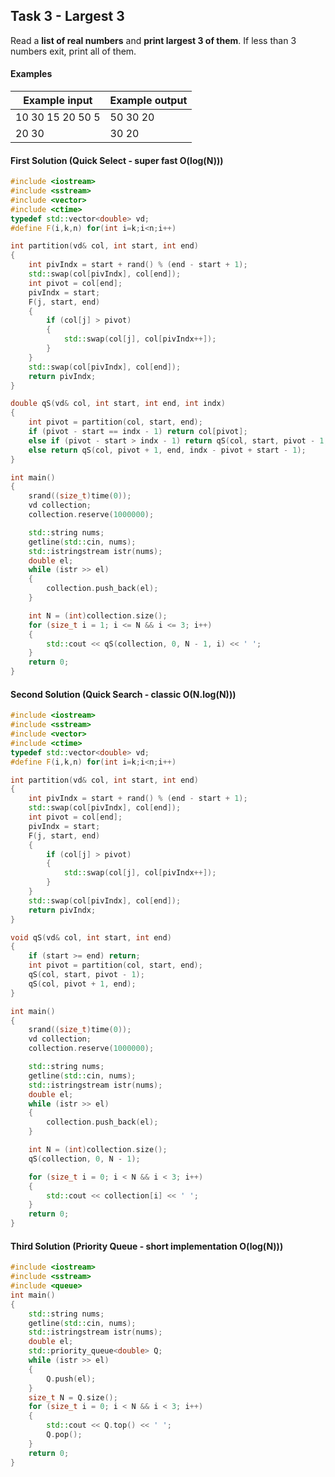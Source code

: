 ## Task 3 - Largest 3

Read a **list of real numbers** and **print largest 3 of them**. If less than 3 numbers exit, print all of them.
#### Examples

Example input|Example output
-|-
10 30 15 20 50 5|50 30 20
20 30|	30 20

#### First Solution (Quick Select - super fast O(log(N)))
```cpp
#include <iostream>
#include <sstream>
#include <vector>
#include <ctime>
typedef std::vector<double> vd;
#define F(i,k,n) for(int i=k;i<n;i++)

int partition(vd& col, int start, int end)
{
	int pivIndx = start + rand() % (end - start + 1);
	std::swap(col[pivIndx], col[end]);
	int pivot = col[end];
	pivIndx = start;
	F(j, start, end)
	{
		if (col[j] > pivot)
		{
			std::swap(col[j], col[pivIndx++]);
		}
	}
	std::swap(col[pivIndx], col[end]);
	return pivIndx;
}

double qS(vd& col, int start, int end, int indx)
{
	int pivot = partition(col, start, end);
	if (pivot - start == indx - 1) return col[pivot];
	else if (pivot - start > indx - 1) return qS(col, start, pivot - 1, indx);
	else return qS(col, pivot + 1, end, indx - pivot + start - 1);
}

int main()
{
	srand((size_t)time(0));
	vd collection;
	collection.reserve(1000000);

	std::string nums;
	getline(std::cin, nums);
	std::istringstream istr(nums);
	double el;
	while (istr >> el)
	{
		collection.push_back(el);
	}

	int N = (int)collection.size();
	for (size_t i = 1; i <= N && i <= 3; i++)
	{
		std::cout << qS(collection, 0, N - 1, i) << ' ';
	}	
	return 0;
}
```
#### Second Solution (Quick Search - classic O(N.log(N)))
```cpp
#include <iostream>
#include <sstream>
#include <vector>
#include <ctime>
typedef std::vector<double> vd;
#define F(i,k,n) for(int i=k;i<n;i++)

int partition(vd& col, int start, int end)
{
	int pivIndx = start + rand() % (end - start + 1);
	std::swap(col[pivIndx], col[end]);
	int pivot = col[end];
	pivIndx = start;
	F(j, start, end)
	{
		if (col[j] > pivot)
		{
			std::swap(col[j], col[pivIndx++]);
		}
	}
	std::swap(col[pivIndx], col[end]);
	return pivIndx;
}

void qS(vd& col, int start, int end)
{
	if (start >= end) return;
	int pivot = partition(col, start, end);
	qS(col, start, pivot - 1);
	qS(col, pivot + 1, end);
}

int main()
{
	srand((size_t)time(0));
	vd collection;
	collection.reserve(1000000);

	std::string nums;
	getline(std::cin, nums);
	std::istringstream istr(nums);
	double el;
	while (istr >> el)
	{
		collection.push_back(el);
	}

	int N = (int)collection.size();
	qS(collection, 0, N - 1);

	for (size_t i = 0; i < N && i < 3; i++)
	{
		std::cout << collection[i] << ' ';
	}	
	return 0;
}
```
#### Third Solution (Priority Queue - short implementation O(log(N)))
```cpp
#include <iostream>
#include <sstream>
#include <queue>
int main()
{
	std::string nums;
	getline(std::cin, nums);
	std::istringstream istr(nums);
	double el;
	std::priority_queue<double> Q;
	while (istr >> el)
	{
		Q.push(el);
	}
	size_t N = Q.size();
	for (size_t i = 0; i < N && i < 3; i++)
	{
		std::cout << Q.top() << ' ';
		Q.pop();
	}	
	return 0;
}
```
